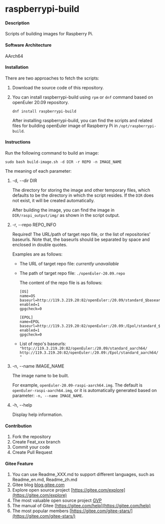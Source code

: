 # raspberrypi-build

#### Description

Scripts of building images for Raspberry Pi.

#### Software Architecture

AArch64

#### Installation

There are two approaches to fetch the scripts:

1.  Download the source code of this repository.
2.  You can install raspberrypi-build using `rpm` or `dnf` command based on openEuler 20.09 repository.

    `dnf install raspberrypi-build`

    After installing raspberrypi-build, you can find the scripts and related files for building openEuler image of Raspberry Pi in `/opt/raspberrypi-build`.

#### Instructions

Run the following command to build an image:

`sudo bash build-image.sh -d DIR -r REPO -n IMAGE_NAME`

The meaning of each parameter:

1.  -d, --dir DIR

    The directory for storing the image and other temporary files, which defaults to be the directory in which the script resides. If the `DIR` does not exist, it will be created automatically.

    After building the image, you can find the image in `DIR/raspi_output/img/` as shown in the script output.

2.  -r, --repo REPO_INFO

    Required! The URL/path of target repo file, or the list of repositories' baseurls. Note that, the baseurls should be separated by space and enclosed in double quotes.
    
    Examples are as follows:
    
    - The URL of target repo file: *currently unavailable*
    - The path of target repo file: `./openEuler-20.09.repo`

        The content of the repo file is as follows:
        ```
        [OS]
        name=OS
        baseurl=http://119.3.219.20:82/openEuler:/20.09/standard_$basearch/
        enabled=1
        gpgcheck=0

        [EPOL]
        name=EPOL
        baseurl=http://119.3.219.20:82/openEuler:/20.09:/Epol/standard_$basearch/
        enabled=1
        gpgcheck=0
        ```
    - List of repo's baseurls: `"http://119.3.219.20:82/openEuler:/20.09/standard_aarch64/ http://119.3.219.20:82/openEuler:/20.09:/Epol/standard_aarch64/"`

3.  -n, --name IMAGE_NAME

    The image name to be built.
    
    For example, `openEuler-20.09-raspi-aarch64.img`. The default is `openEuler-raspi-aarch64.img`, or it is automatically generated based on parameter: `-n, --name IMAGE_NAME`.

4.  -h, --help
    
    Display help information.

#### Contribution

1.  Fork the repository
2.  Create Feat_xxx branch
3.  Commit your code
4.  Create Pull Request


#### Gitee Feature

1.  You can use Readme\_XXX.md to support different languages, such as Readme\_en.md, Readme\_zh.md
2.  Gitee blog [blog.gitee.com](https://blog.gitee.com)
3.  Explore open source project [https://gitee.com/explore](https://gitee.com/explore)
4.  The most valuable open source project [GVP](https://gitee.com/gvp)
5.  The manual of Gitee [https://gitee.com/help](https://gitee.com/help)
6.  The most popular members  [https://gitee.com/gitee-stars/](https://gitee.com/gitee-stars/)
